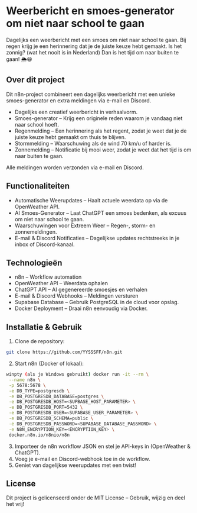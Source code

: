 # Weerbericht en smoes-generator om niet naar school te gaan
Dagelijks een weerbericht met een smoes om niet naar school te gaan. Bij regen krijg je een herinnering dat je de juiste keuze hebt gemaakt. Is het zonnig? (wat het nooit is in Nederland) Dan is het tijd om naar buiten te gaan! 🌦️😆

##  Over dit project
Dit n8n-project combineert een dagelijks weerbericht met een unieke smoes-generator en extra meldingen via e-mail en Discord.

- Dagelijks een creatief weerbericht in verhaalvorm.
- Smoes-generator – Krijg een originele reden waarom je vandaag niet naar school hoeft. 
- Regenmelding – Een herinnering als het regent, zodat je weet dat je de juiste keuze hebt gemaakt om thuis te blijven. 
- Stormmelding – Waarschuwing als de wind 70 km/u of harder is. 
- Zonnemelding – Notificatie bij mooi weer, zodat je weet dat het tijd is om naar buiten te gaan. 

Alle meldingen worden verzonden via e-mail en Discord. 

## Functionaliteiten
- Automatische Weerupdates – Haalt actuele weerdata op via de OpenWeather API. 
- AI Smoes-Generator – Laat ChatGPT een smoes bedenken, als excuus om niet naar school te gaan. 
- Waarschuwingen voor Extreem Weer – Regen-, storm- en zonnemeldingen. 
- E-mail & Discord Notificaties – Dagelijkse updates rechtstreeks in je inbox of Discord-kanaal. 

## Technologieën
- n8n – Workflow automation
- OpenWeather API – Weerdata ophalen
- ChatGPT API – AI gegenereerde smoesjes en verhalen
- E-mail & Discord Webhooks – Meldingen versturen
- Supabase Database – Gebruik PostgreSQL in de cloud voor opslag.
- Docker Deployment – Draai n8n eenvoudig via Docker.

## Installatie & Gebruik
1. Clone de repository:
````bash
git clone https://github.com/YYSSSFF/n8n.git
````
2. Start n8n (Docker of lokaal):
``` bash
winpty (als je Windows gebruikt) docker run -it --rm \
 --name n8n \
 -p 5678:5678 \
 -e DB_TYPE=postgresdb \
 -e DB_POSTGRESDB_DATABASE=postgres \
 -e DB_POSTGRESDB_HOST=<SUPBASE_HOST_PARAMETER> \
 -e DB_POSTGRESDB_PORT=5432 \
 -e DB_POSTGRESDB_USER=<SUPABASE_USER_PARAMETER> \
 -e DB_POSTGRESDB_SCHEMA=public \
 -e DB_POSTGRESDB_PASSWORD=<SUPABASE_DATABASE_PASSWORD> \
 -e N8N_ENCRYPTION_KEY=<ENCRYPTION_KEY> \
 docker.n8n.io/n8nio/n8n
```
3. Importeer de n8n workflow JSON en stel je API-keys in (OpenWeather & ChatGPT).
4. Voeg je e-mail en Discord-webhook toe in de workflow.
5. Geniet van dagelijkse weerupdates met een twist!

## License
Dit project is gelicenseerd onder de MIT License – Gebruik, wijzig en deel het vrij!
